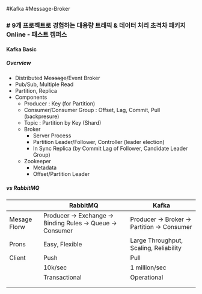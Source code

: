 #Kafka #Message-Broker

### # 9개 프로젝트로 경험하는 대용량 트래픽 & 데이터 처리 초격차 패키지 Online - 패스트 캠퍼스

#### Kafka Basic
##### Overview
* Distributed ~~Message~~/Event Broker
* Pub/Sub, Multiple Read
* Partition, Replica
* Components
	* Producer : Key (for Partition)
	* Consumer/Consumer Group : Offset, Lag, Commit, Pull (backpresure)
	* Topic : Partition by Key (Shard)
	* Broker
		* Server Process
		* Partition Leader/Follower, Controller (leader election)
		* In Sync Replica (by Commit Lag of Follower, Candidate Leader Group)
	* Zookeeper
		* Metadata
		* Offset/Partition Leader
##### vs RabbitMQ

|              | RabbitMQ                                                   | Kafka                                       |
| ------------ | ---------------------------------------------------------- | ------------------------------------------- |
| Mesage Florw | Producer -> Exchange -> Binding Rules -> Queue -> Consumer | Producer -> Broker -> Partition -> Consumer |
| Prons        | Easy, Flexible                                             | Large Throughput, Scaling, Reliability      |
| Client       | Push                                                       | Pull                                        |
|              | 10k/sec                                                    | 1 million/sec                               |
|              | Transactional                                              | Operational                                 |
|              |                                                            |                                             |
|              |                                                            |                                             |
